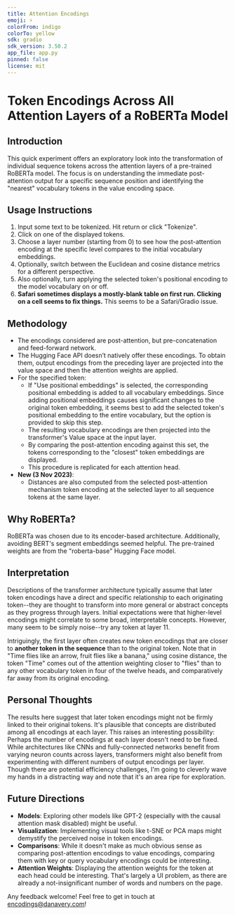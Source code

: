 ```yaml
---
title: Attention Encodings
emoji: ⚡
colorFrom: indigo
colorTo: yellow
sdk: gradio
sdk_version: 3.50.2
app_file: app.py
pinned: false
license: mit
---
```


# Token Encodings Across All Attention Layers of a RoBERTa Model

## Introduction

This quick experiment offers an exploratory look into the transformation of individual sequence tokens across the attention layers of a pre-trained RoBERTa model. The focus is on understanding the immediate post-attention output for a specific sequence position and identifying the "nearest" vocabulary tokens in the value encoding space.

## Usage Instructions

1. Input some text to be tokenized. Hit return or click "Tokenize".
2. Click on one of the displayed tokens.
3. Choose a layer number (starting from 0) to see how the post-attention encoding at the specific level compares to the initial vocabulary embeddings.
4. Optionally, switch between the Euclidean and cosine distance metrics for a different perspective.
5. Also optionally, turn applying the selected token's positional encoding to the model vocabulary on or off.
5. **Safari sometimes displays a mostly-blank table on first run. Clicking on a cell seems to fix things.** This seems to be a Safari/Gradio issue.

## Methodology

- The encodings considered are post-attention, but pre-concatenation and feed-forward network.
- The Hugging Face API doesn’t natively offer these encodings. To obtain them, output encodings from the preceding layer are projected into the value space and then the attention weights are applied.
- For the specified token:
    * If "Use positional embeddings" is selected, the corresponding positional embedding is added to all vocabulary embeddings. Since adding positional embeddings causes significant changes to the original token embedding, it seems best to add the selected token's positional embedding to the entire vocabulary, but the option is provided to skip this step.
    * The resulting vocabulary encodings are then projected into the transformer's Value space at the input layer.
    * By comparing the post-attention encoding against this set, the tokens corresponding to the "closest" token embeddings are displayed.
    * This procedure is replicated for each attention head.
-  **New (3 Nov 2023)**:
    * Distances are also computed from the selected post-attention mechanism token encoding at the selected layer to all sequence tokens at the same layer.

## Why RoBERTa?

RoBERTa was chosen due to its encoder-based architecture. Additionally, avoiding BERT's segment embeddings seemed helpful. The pre-trained weights are from the "roberta-base" Hugging Face model.

## Interpretation

Descriptions of the transformer architecture typically assume that later token encodings have a direct and specific relationship to each originating token--they are thought to transform into more general or abstract concepts as they progress through layers.
Initial expectations were that higher-level encodings might correlate to some broad, interpretable concepts.
However, many seem to be simply noise--try any token at layer 11.

Intriguingly, the first layer often creates new token encodings that are closer to **another token in the sequence** than to the original token. Note that in "Time flies like an arrow, fruit flies like a banana," using cosine distance, the token "Time" comes out of the attention weighting closer to "flies" than to any other vocabulary token in four of the twelve heads, and comparatively far away from its original encoding.


## Personal Thoughts

The results here suggest that later token encodings might not be firmly linked to their original tokens. It's plausible that concepts are distributed among all encodings at each layer. This raises an interesting possibility: Perhaps the number of encodings at each layer doesn't need to be fixed. While architectures like CNNs and fully-connected networks benefit from varying neuron counts across layers, transformers might also benefit from experimenting with different numbers of output encodings per layer. Though there are potential efficiency challenges, I'm going to cleverly wave my hands in a distracting way and note that it's an area ripe for exploration.


## Future Directions

- **Models**: Exploring other models like GPT-2 (especially with the causal attention mask disabled) might be useful.
- **Visualization**: Implementing visual tools like t-SNE or PCA maps might demystify the perceived noise in token encodings.
- **Comparisons**: While it doesn't make as much obvious sense as comparing post-attention encodings to value encodings, comparing them with key or query vocabulary encodings could be interesting.
- **Attention Weights**: Displaying the attention weights for the token at each head could be interesting. That's largely a UI problem, as there are already a not-insignificant number of words and numbers on the page.

Any feedback welcome! Feel free to get in touch at [encodings@danavery.com](mailto:encodings@danavery.com)!
